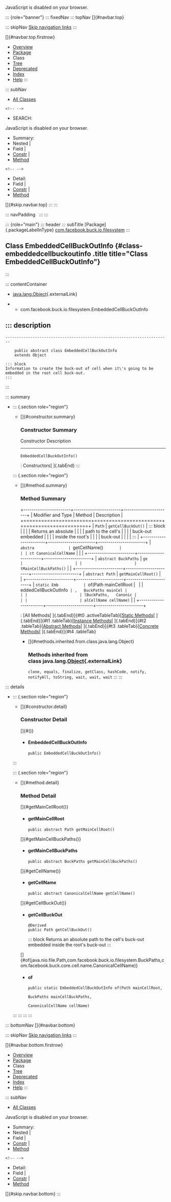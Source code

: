 <div>

JavaScript is disabled on your browser.

</div>

::: {role="banner"}
::: fixedNav
::: topNav
[]{#navbar.top}

::: skipNav
[Skip navigation links](#skip.navbar.top "Skip navigation links")
:::

[]{#navbar.top.firstrow}

-   [Overview](../../../../../index.html)
-   [Package](package-summary.html)
-   Class
-   [Tree](package-tree.html)
-   [Deprecated](../../../../../deprecated-list.html)
-   [Index](../../../../../index-all.html)
-   [Help](../../../../../help-doc.html)
:::

::: subNav
-   [All Classes](../../../../../allclasses.html)

```{=html}
<!-- -->
```
-   SEARCH:

<div>

<div>

JavaScript is disabled on your browser.

</div>

</div>

<div>

-   Summary: 
-   Nested \| 
-   Field \| 
-   [Constr](#constructor.summary) \| 
-   [Method](#method.summary)

```{=html}
<!-- -->
```
-   Detail: 
-   Field \| 
-   [Constr](#constructor.detail) \| 
-   [Method](#method.detail)

</div>

[]{#skip.navbar.top}
:::
:::

::: navPadding
 
:::
:::

::: {role="main"}
::: header
::: subTitle
[Package]{.packageLabelInType} [com.facebook.buck.io.filesystem](package-summary.html)
:::

## Class EmbeddedCellBuckOutInfo {#class-embeddedcellbuckoutinfo .title title="Class EmbeddedCellBuckOutInfo"}
:::

::: contentContainer
-   [java.lang.Object](http://docs.oracle.com/javase/7/docs/api/java/lang/Object.html?is-external=true "class or interface in java.lang"){.externalLink}

-   -   com.facebook.buck.io.filesystem.EmbeddedCellBuckOutInfo

::: description
-   

    ------------------------------------------------------------------------

        public abstract class EmbeddedCellBuckOutInfo
        extends Object

    ::: block
    Information to create the buck-out of cell when it\'s going to be
    embedded in the root cell buck-out.
    :::
:::

::: summary
-   ::: {.section role="region"}
    -   []{#constructor.summary}

        ### Constructor Summary

          Constructor                   Description
          ----------------------------- -------------
          `EmbeddedCellBuckOutInfo()`    

          : Constructors[ ]{.tabEnd}
    :::

    ::: {.section role="region"}
    -   []{#method.summary}

        ### Method Summary

        +-----------------------+-----------------------+-----------------------+
        | Modifier and Type     | Method                | Description           |
        +=======================+=======================+=======================+
        | `Path`                | `getCellBuckOut()`    | ::: block             |
        |                       |                       | Returns an absolute   |
        |                       |                       | path to the cell\'s   |
        |                       |                       | buck-out embedded     |
        |                       |                       | inside the root\'s    |
        |                       |                       | buck-out              |
        |                       |                       | :::                   |
        +-----------------------+-----------------------+-----------------------+
        | `abstra               | `getCellName()`       |                       |
        | ct CanonicalCellName` |                       |                       |
        +-----------------------+-----------------------+-----------------------+
        | `abstract BuckPaths`  | `ge                   |                       |
        |                       | tMainCellBuckPaths()` |                       |
        +-----------------------+-----------------------+-----------------------+
        | `abstract Path`       | `getMainCellRoot()`   |                       |
        +-----------------------+-----------------------+-----------------------+
        | `static Emb           | `of​(Path mainCellRoot |                       |
        | eddedCellBuckOutInfo` | ,   BuckPaths mainCel |                       |
        |                       | lBuckPaths,   Canonic |                       |
        |                       | alCellName cellName)` |                       |
        +-----------------------+-----------------------+-----------------------+

        : [All Methods[ ]{.tabEnd}]{#t0 .activeTableTab}[[Static
        Methods](javascript:show(1);)[ ]{.tabEnd}]{#t1
        .tableTab}[[Instance
        Methods](javascript:show(2);)[ ]{.tabEnd}]{#t2
        .tableTab}[[Abstract
        Methods](javascript:show(4);)[ ]{.tabEnd}]{#t3
        .tableTab}[[Concrete
        Methods](javascript:show(8);)[ ]{.tabEnd}]{#t4 .tableTab}

        -   []{#methods.inherited.from.class.java.lang.Object}

            ### Methods inherited from class java.lang.[Object](http://docs.oracle.com/javase/7/docs/api/java/lang/Object.html?is-external=true "class or interface in java.lang"){.externalLink}

            `clone, equals, finalize, getClass, hashCode, notify, notifyAll, toString, wait, wait, wait`
    :::
:::

::: details
-   ::: {.section role="region"}
    -   []{#constructor.detail}

        ### Constructor Detail

        []{#<init>()}

        -   #### EmbeddedCellBuckOutInfo

                public EmbeddedCellBuckOutInfo()
    :::

    ::: {.section role="region"}
    -   []{#method.detail}

        ### Method Detail

        []{#getMainCellRoot()}

        -   #### getMainCellRoot

            ``` methodSignature
            public abstract Path getMainCellRoot()
            ```

        []{#getMainCellBuckPaths()}

        -   #### getMainCellBuckPaths

            ``` methodSignature
            public abstract BuckPaths getMainCellBuckPaths()
            ```

        []{#getCellName()}

        -   #### getCellName

            ``` methodSignature
            public abstract CanonicalCellName getCellName()
            ```

        []{#getCellBuckOut()}

        -   #### getCellBuckOut

            ``` methodSignature
            @Derived
            public Path getCellBuckOut()
            ```

            ::: block
            Returns an absolute path to the cell\'s buck-out embedded
            inside the root\'s buck-out
            :::

        []{#of(java.nio.file.Path,com.facebook.buck.io.filesystem.BuckPaths,com.facebook.buck.core.cell.name.CanonicalCellName)}

        -   #### of

            ``` methodSignature
            public static EmbeddedCellBuckOutInfo of​(Path mainCellRoot,
                                                     BuckPaths mainCellBuckPaths,
                                                     CanonicalCellName cellName)
            ```
    :::
:::
:::
:::

::: bottomNav
[]{#navbar.bottom}

::: skipNav
[Skip navigation links](#skip.navbar.bottom "Skip navigation links")
:::

[]{#navbar.bottom.firstrow}

-   [Overview](../../../../../index.html)
-   [Package](package-summary.html)
-   Class
-   [Tree](package-tree.html)
-   [Deprecated](../../../../../deprecated-list.html)
-   [Index](../../../../../index-all.html)
-   [Help](../../../../../help-doc.html)
:::

::: subNav
-   [All Classes](../../../../../allclasses.html)

<div>

<div>

JavaScript is disabled on your browser.

</div>

</div>

<div>

-   Summary: 
-   Nested \| 
-   Field \| 
-   [Constr](#constructor.summary) \| 
-   [Method](#method.summary)

```{=html}
<!-- -->
```
-   Detail: 
-   Field \| 
-   [Constr](#constructor.detail) \| 
-   [Method](#method.detail)

</div>

[]{#skip.navbar.bottom}
:::
